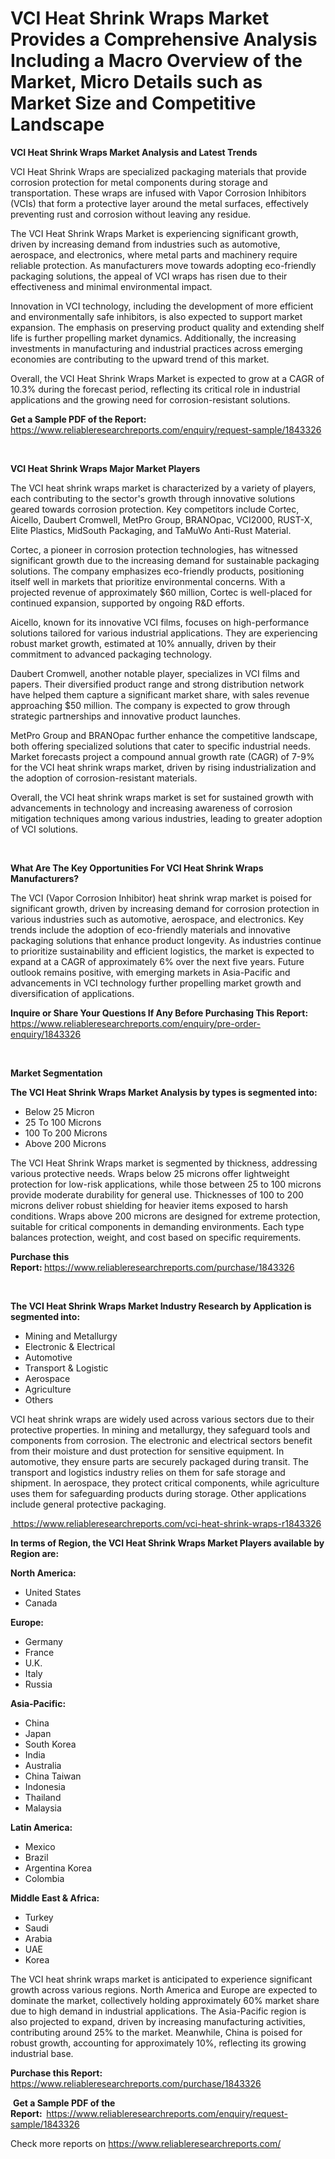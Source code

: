 <p><h1>VCI Heat Shrink Wraps Market Provides a Comprehensive Analysis Including a Macro Overview of the Market, Micro Details such as Market Size and Competitive Landscape</h1></p><p><strong>VCI Heat Shrink Wraps Market Analysis and Latest Trends</strong></p>
<p><p>VCI Heat Shrink Wraps are specialized packaging materials that provide corrosion protection for metal components during storage and transportation. These wraps are infused with Vapor Corrosion Inhibitors (VCIs) that form a protective layer around the metal surfaces, effectively preventing rust and corrosion without leaving any residue.</p><p>The VCI Heat Shrink Wraps Market is experiencing significant growth, driven by increasing demand from industries such as automotive, aerospace, and electronics, where metal parts and machinery require reliable protection. As manufacturers move towards adopting eco-friendly packaging solutions, the appeal of VCI wraps has risen due to their effectiveness and minimal environmental impact. </p><p>Innovation in VCI technology, including the development of more efficient and environmentally safe inhibitors, is also expected to support market expansion. The emphasis on preserving product quality and extending shelf life is further propelling market dynamics. Additionally, the increasing investments in manufacturing and industrial practices across emerging economies are contributing to the upward trend of this market. </p><p>Overall, the VCI Heat Shrink Wraps Market is expected to grow at a CAGR of 10.3% during the forecast period, reflecting its critical role in industrial applications and the growing need for corrosion-resistant solutions.</p></p>
<p><strong>Get a Sample PDF of the Report:&nbsp;</strong> <a href="https://www.reliableresearchreports.com/enquiry/request-sample/1843326?utm_campaign=3278&utm_medium=2&utm_source=Github&utm_content=ia&utm_term=03042025&utm_id=vci-heat-shrink-wraps">https://www.reliableresearchreports.com/enquiry/request-sample/1843326</a></p>
<p>&nbsp;</p>
<p><strong>VCI Heat Shrink Wraps Major Market Players</strong></p>
<p><p>The VCI heat shrink wraps market is characterized by a variety of players, each contributing to the sector's growth through innovative solutions geared towards corrosion protection. Key competitors include Cortec, Aicello, Daubert Cromwell, MetPro Group, BRANOpac, VCI2000, RUST-X, Elite Plastics, MidSouth Packaging, and TaMuWo Anti-Rust Material.</p><p>Cortec, a pioneer in corrosion protection technologies, has witnessed significant growth due to the increasing demand for sustainable packaging solutions. The company emphasizes eco-friendly products, positioning itself well in markets that prioritize environmental concerns. With a projected revenue of approximately $60 million, Cortec is well-placed for continued expansion, supported by ongoing R&D efforts.</p><p>Aicello, known for its innovative VCI films, focuses on high-performance solutions tailored for various industrial applications. They are experiencing robust market growth, estimated at 10% annually, driven by their commitment to advanced packaging technology.</p><p>Daubert Cromwell, another notable player, specializes in VCI films and papers. Their diversified product range and strong distribution network have helped them capture a significant market share, with sales revenue approaching $50 million. The company is expected to grow through strategic partnerships and innovative product launches.</p><p>MetPro Group and BRANOpac further enhance the competitive landscape, both offering specialized solutions that cater to specific industrial needs. Market forecasts project a compound annual growth rate (CAGR) of 7-9% for the VCI heat shrink wraps market, driven by rising industrialization and the adoption of corrosion-resistant materials.</p><p>Overall, the VCI heat shrink wraps market is set for sustained growth with advancements in technology and increasing awareness of corrosion mitigation techniques among various industries, leading to greater adoption of VCI solutions.</p></p>
<p>&nbsp;</p>
<p><strong>What Are The Key Opportunities For VCI Heat Shrink Wraps Manufacturers?</strong></p>
<p><p>The VCI (Vapor Corrosion Inhibitor) heat shrink wrap market is poised for significant growth, driven by increasing demand for corrosion protection in various industries such as automotive, aerospace, and electronics. Key trends include the adoption of eco-friendly materials and innovative packaging solutions that enhance product longevity. As industries continue to prioritize sustainability and efficient logistics, the market is expected to expand at a CAGR of approximately 6% over the next five years. Future outlook remains positive, with emerging markets in Asia-Pacific and advancements in VCI technology further propelling market growth and diversification of applications.</p></p>
<p><strong>Inquire or Share Your Questions If Any Before Purchasing This Report:</strong> <a href="https://www.reliableresearchreports.com/enquiry/pre-order-enquiry/1843326?utm_campaign=3278&utm_medium=2&utm_source=Github&utm_content=ia&utm_term=03042025&utm_id=vci-heat-shrink-wraps">https://www.reliableresearchreports.com/enquiry/pre-order-enquiry/1843326</a></p>
<p>&nbsp;</p>
<p><strong>Market Segmentation</strong></p>
<p><strong>The VCI Heat Shrink Wraps Market Analysis by types is segmented into:</strong></p>
<p><ul><li>Below 25 Micron</li><li>25 To 100 Microns</li><li>100 To 200 Microns</li><li>Above 200 Microns</li></ul></p>
<p><p>The VCI Heat Shrink Wraps market is segmented by thickness, addressing various protective needs. Wraps below 25 microns offer lightweight protection for low-risk applications, while those between 25 to 100 microns provide moderate durability for general use. Thicknesses of 100 to 200 microns deliver robust shielding for heavier items exposed to harsh conditions. Wraps above 200 microns are designed for extreme protection, suitable for critical components in demanding environments. Each type balances protection, weight, and cost based on specific requirements.</p></p>
<p><strong>Purchase this Report:&nbsp;</strong><a href="https://www.reliableresearchreports.com/purchase/1843326?utm_campaign=3278&utm_medium=2&utm_source=Github&utm_content=ia&utm_term=03042025&utm_id=vci-heat-shrink-wraps">https://www.reliableresearchreports.com/purchase/1843326</a></p>
<p>&nbsp;</p>
<p><strong>The VCI Heat Shrink Wraps Market Industry Research by Application is segmented into:</strong></p>
<p><ul><li>Mining and Metallurgy</li><li>Electronic & Electrical</li><li>Automotive</li><li>Transport & Logistic</li><li>Aerospace</li><li>Agriculture</li><li>Others</li></ul></p>
<p><p>VCI heat shrink wraps are widely used across various sectors due to their protective properties. In mining and metallurgy, they safeguard tools and components from corrosion. The electronic and electrical sectors benefit from their moisture and dust protection for sensitive equipment. In automotive, they ensure parts are securely packaged during transit. The transport and logistics industry relies on them for safe storage and shipment. In aerospace, they protect critical components, while agriculture uses them for safeguarding products during storage. Other applications include general protective packaging.</p></p>
<p><a href="https://www.reliableresearchreports.com/vci-heat-shrink-wraps-r1843326?utm_campaign=3278&utm_medium=2&utm_source=Github&utm_content=ia&utm_term=03042025&utm_id=vci-heat-shrink-wraps">&nbsp;https://www.reliableresearchreports.com/vci-heat-shrink-wraps-r1843326</a></p>
<p><strong>In terms of Region, the VCI Heat Shrink Wraps Market Players available by Region are:</strong></p>
<p>
    <p> <strong> North America: </strong>
        <ul>
            <li>United States</li>
            <li>Canada</li>
        </ul>
        </p> 
    <p> <strong> Europe: </strong>
        <ul>
            <li>Germany</li>
            <li>France</li>
            <li>U.K.</li>
            <li>Italy</li>
            <li>Russia</li>
        </ul>
        </p> 
    <p> <strong> Asia-Pacific: </strong>
        <ul>
            <li>China</li>
            <li>Japan</li>
            <li>South Korea</li>
            <li>India</li>
            <li>Australia</li>
            <li>China Taiwan</li>
            <li>Indonesia</li>
            <li>Thailand</li>
            <li>Malaysia</li>
        </ul>
        </p> 
    <p> <strong> Latin America: </strong>
        <ul>
            <li>Mexico</li>
            <li>Brazil</li>
            <li>Argentina Korea</li>
            <li>Colombia</li>
        </ul>
        </p> 
    <p> <strong> Middle East & Africa: </strong>
        <ul>
            <li>Turkey</li>
            <li>Saudi</li>
            <li>Arabia</li>
            <li>UAE</li>
            <li>Korea</li>
        </ul>
    </p>
    </p>
<p><p>The VCI heat shrink wraps market is anticipated to experience significant growth across various regions. North America and Europe are expected to dominate the market, collectively holding approximately 60% market share due to high demand in industrial applications. The Asia-Pacific region is also projected to expand, driven by increasing manufacturing activities, contributing around 25% to the market. Meanwhile, China is poised for robust growth, accounting for approximately 10%, reflecting its growing industrial base.</p></p>
<p><strong>Purchase this Report: </strong><a href="https://www.reliableresearchreports.com/purchase/1843326?utm_campaign=3278&utm_medium=2&utm_source=Github&utm_content=ia&utm_term=03042025&utm_id=vci-heat-shrink-wraps">https://www.reliableresearchreports.com/purchase/1843326</a></p>
<p>&nbsp;<strong>Get a Sample PDF of the Report:&nbsp;&nbsp;</strong><a href="https://www.reliableresearchreports.com/enquiry/request-sample/1843326?utm_campaign=3278&utm_medium=2&utm_source=Github&utm_content=ia&utm_term=03042025&utm_id=vci-heat-shrink-wraps">https://www.reliableresearchreports.com/enquiry/request-sample/1843326</a></p>
<p><strong></strong></p>
<p>Check more reports on <a href="https://www.reliableresearchreports.com/?utm_campaign=3278&utm_medium=2&utm_source=Github&utm_content=ia&utm_term=03042025&utm_id=vci-heat-shrink-wraps">https://www.reliableresearchreports.com/</a></p>